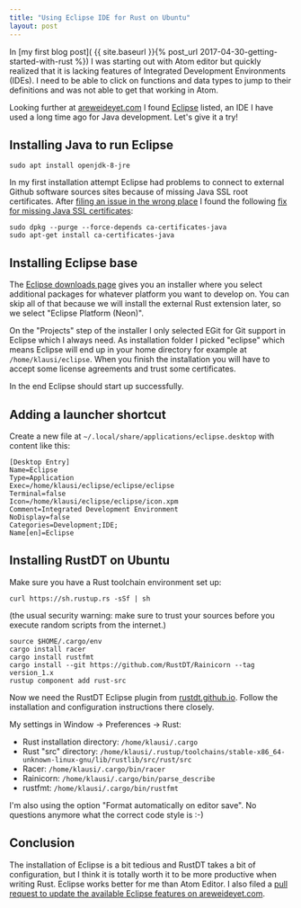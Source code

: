 ```yaml
---
title: "Using Eclipse IDE for Rust on Ubuntu"
layout: post
---
```


In [my first blog post](
{{ site.baseurl }}{% post_url 2017-04-30-getting-started-with-rust %}) I was
starting out with Atom editor but quickly realized that it is lacking features
of Integrated Development Environments (IDEs). I need to be able to click on
functions and data types to jump to their definitions and was not able to get
that working in Atom.

Looking further at [areweideyet.com](https://areweideyet.com/) I found
[Eclipse](https://eclipse.org/) listed, an IDE I have used a long time ago for
Java development. Let's give it a try!

## Installing Java to run Eclipse

```
sudo apt install openjdk-8-jre
```

In my first installation attempt Eclipse had problems to connect to external
Github software sources sites because of missing Java SSL root certificates.
After [filing an issue in the wrong
place](https://github.com/RustDT/RustDT/issues/162) I found the following [fix
for missing Java SSL certificates](http://stackoverflow.com/a/33440168/2000435):

```
sudo dpkg --purge --force-depends ca-certificates-java
sudo apt-get install ca-certificates-java
```

## Installing Eclipse base

The [Eclipse downloads page](https://www.eclipse.org/downloads/) gives you an
installer where you select additional packages for whatever platform you want
to develop on. You can skip all of that because we will install the external
Rust extension later, so we select "Eclipse Platform (Neon)".

On the "Projects" step of the installer I only selected EGit for Git support in
Eclipse which I always need. As installation folder I picked "eclipse" which
means Eclipse will end up in your home directory for example at
```/home/klausi/eclipse```. When you finish the installation you will have to
accept some license agreements and trust some certificates.

In the end Eclipse should start up successfully.

## Adding a launcher shortcut

Create a new file at ```~/.local/share/applications/eclipse.desktop``` with
content like this:

```
[Desktop Entry]
Name=Eclipse
Type=Application
Exec=/home/klausi/eclipse/eclipse/eclipse
Terminal=false
Icon=/home/klausi/eclipse/eclipse/icon.xpm
Comment=Integrated Development Environment
NoDisplay=false
Categories=Development;IDE;
Name[en]=Eclipse
```

## Installing RustDT on Ubuntu

Make sure you have a Rust toolchain environment set up:

```
curl https://sh.rustup.rs -sSf | sh
```
(the usual security warning: make sure to trust your sources before you execute
 random scripts from the internet.)

```
source $HOME/.cargo/env
cargo install racer
cargo install rustfmt
cargo install --git https://github.com/RustDT/Rainicorn --tag version_1.x
rustup component add rust-src
```

Now we need the RustDT Eclipse plugin from
[rustdt.github.io](https://rustdt.github.io/). Follow the installation and
configuration instructions there closely.

My settings in Window -> Preferences -> Rust:

* Rust installation directory: ```/home/klausi/.cargo```
* Rust "src" directory:
```/home/klausi/.rustup/toolchains/stable-x86_64-unknown-linux-gnu/lib/rustlib/src/rust/src```
* Racer: ```/home/klausi/.cargo/bin/racer```
* Rainicorn: ```/home/klausi/.cargo/bin/parse_describe```
* rustfmt: ```/home/klausi/.cargo/bin/rustfmt```

I'm also using the option "Format automatically on editor save". No questions
anymore what the correct code style is :-)

## Conclusion

The installation of Eclipse is a bit tedious and RustDT takes a bit of
configuration, but I think it is totally worth it to be more productive when
writing Rust. Eclipse works better for me than Atom Editor. I also filed a
[pull request to update the available Eclipse features on
areweideyet.com](https://github.com/contradictioned/areweideyet/pull/46).

